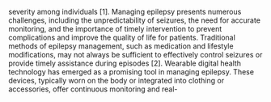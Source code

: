 severity among individuals [1]. Managing epilepsy presents numerous challenges, including the
unpredictability of seizures, the need for accurate monitoring, and the importance of timely intervention to
prevent complications and improve the quality of life for patients. Traditional methods of epilepsy
management, such as medication and lifestyle modifications, may not always be sufficient to effectively
control seizures or provide timely assistance during episodes [2].
Wearable digital health technology has emerged as a promising tool in managing epilepsy. These devices,
typically worn on the body or integrated into clothing or accessories, offer continuous monitoring and real-